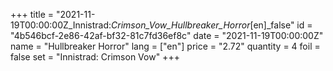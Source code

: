 +++
title = "2021-11-19T00:00:00Z_Innistrad:_Crimson_Vow_Hullbreaker_Horror_[en]_false"
id = "4b546bcf-2e86-42af-bf32-81c7fd36ef8c"
date = "2021-11-19T00:00:00Z"
name = "Hullbreaker Horror"
lang = ["en"]
price = "2.72"
quantity = 4
foil = false
set = "Innistrad: Crimson Vow"
+++
